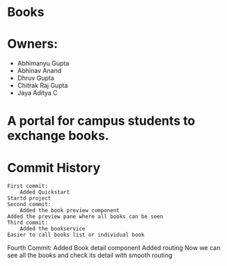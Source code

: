 # Books

# Owners:
*  	Abhimanyu Gupta
*  	Abhinav Anand
*	Dhruv Gupta
*	Chitrak Raj Gupta
*	Jaya Aditya C

# A portal for campus students to exchange books.

# Commit History 
 	First commit: 
 		Added Quickstart 
    Startd project
	Second commit: 
		Added the book preview component
    Added the preview pane where all books can be seen
	Third commit:
		Added the bookservice
    Easier to call books list or individual book
  Fourth Commit:
    Added Book detail component
    Added routing
    Now we can see all the books and check its detail with smooth routing
